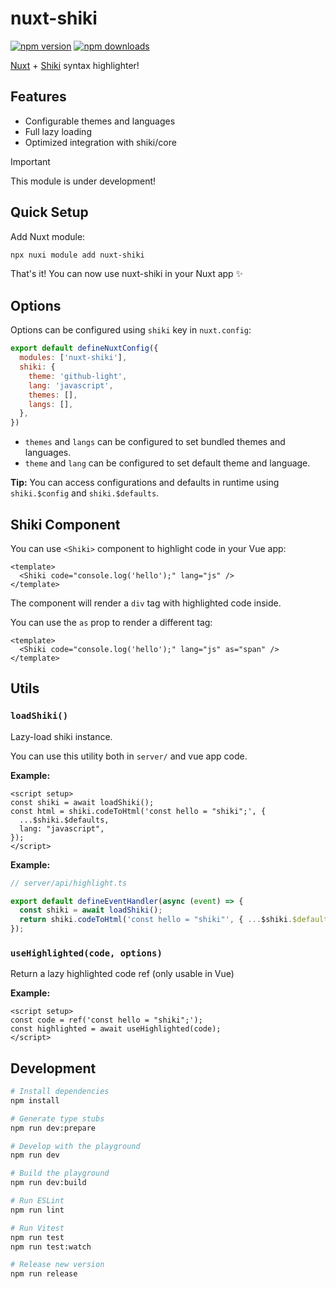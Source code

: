 # nuxt-shiki

<!-- automd:badges -->

[![npm version](https://img.shields.io/npm/v/nuxt-shiki)](https://npmjs.com/package/nuxt-shiki)
[![npm downloads](https://img.shields.io/npm/dm/nuxt-shiki)](https://npmjs.com/package/nuxt-shiki)

<!-- /automd -->

[Nuxt](https://nuxt.com/) + [Shiki](https://shiki.style/) syntax highlighter!

## Features

- Configurable themes and languages
- Full lazy loading
- Optimized integration with shiki/core

> [!IMPORTANT]
> This module is under development!

## Quick Setup

Add Nuxt module:

```bash
npx nuxi module add nuxt-shiki
```

That's it! You can now use nuxt-shiki in your Nuxt app ✨

## Options

Options can be configured using `shiki` key in `nuxt.config`:

```js
export default defineNuxtConfig({
  modules: ['nuxt-shiki'],
  shiki: {
    theme: 'github-light',
    lang: 'javascript',
    themes: [],
    langs: [],
  },
})
```

- `themes` and `langs` can be configured to set bundled themes and languages.
- `theme` and `lang` can be configured to set default theme and language.

**Tip:** You can access configurations and defaults in runtime using `shiki.$config` and `shiki.$defaults`.

## Shiki Component

You can use `<Shiki>` component to highlight code in your Vue app:

```vue
<template>
  <Shiki code="console.log('hello');" lang="js" />
</template>
```

The component will render a `div` tag with highlighted code inside.

You can use the `as` prop to render a different tag:

```vue
<template>
  <Shiki code="console.log('hello');" lang="js" as="span" />
</template>
```

## Utils

<!-- automd:jsdocs src=./src/runtime/index -->

### `loadShiki()`

Lazy-load shiki instance.

You can use this utility both in `server/` and vue app code.

**Example:**

```vue
<script setup>
const shiki = await loadShiki();
const html = shiki.codeToHtml('const hello = "shiki";', {
  ...$shiki.$defaults,
  lang: "javascript",
});
</script>
```

**Example:**

```ts
// server/api/highlight.ts

export default defineEventHandler(async (event) => {
  const shiki = await loadShiki();
  return shiki.codeToHtml('const hello = "shiki"', { ...$shiki.$defaults });
});
```

### `useHighlighted(code, options)`

Return a lazy highlighted code ref (only usable in Vue)

**Example:**

```vue
<script setup>
const code = ref('const hello = "shiki";');
const highlighted = await useHighlighted(code);
</script>
```


<!-- /automd -->

## Development

```bash
# Install dependencies
npm install

# Generate type stubs
npm run dev:prepare

# Develop with the playground
npm run dev

# Build the playground
npm run dev:build

# Run ESLint
npm run lint

# Run Vitest
npm run test
npm run test:watch

# Release new version
npm run release
```
